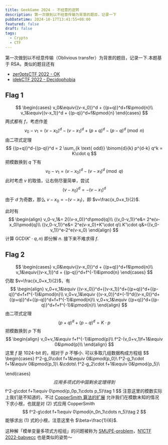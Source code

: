 ```yaml
---
title: GeekGame 2024 - 不经意的逆转
description: 第一次做到以不经意传输为背景的题目，记录一下
pubDatetime: 2024-10-17T13:41:55+08:00
featured: false
draft: false
tags:
  - Crypto
  - CTF
---
```

第一次做到以不经意传输（Oblivious transfer）为背景的题目，记录一下.本题基于 RSA，类似的题目还有

- [zer0ptsCTF 2022 - OK](https://hackmd.io/@theoldmoon0602/SJrf0HPMq)
- [idekCTF 2022 - Decidophobia](https://github.com/EggRoll-Taiyaki/My-CTF-Challenges/tree/main/idekCTF/2022/Decidophobia)

## Flag 1

$$
\begin{cases}
v_0&\equiv{(v-x_0)}^d + {(p+q)}^d+f&\pmod{n}\\
v_1&\equiv{(v-x_1)}^d + {(p-q)}^d+f&\pmod{n}
\end{cases}
$$
两式都有 $f$，考虑作差
$$
v_0-v_1 ={(v-x_0)}^d-{(v-x_1)}^d+{(p+q)}^d-{(p-q)}^d\pmod{n}
$$
由二项式定理
$$
{(p+q)}^d-{(p-q)}^d = 2 \sum_{k \text{ odd}} \binom{d}{k} p^{d-k} q^k = K\cdot q
$$
把模数换到 $q$ 下有
$$
v_0-v_1 ={(v-x_0)}^d-{(v-x_1)}^d\pmod{q}
$$
此时考虑 $v$ 的取值，让右侧尽量简单，尝试
$$
{(v-x_0)}^d =-{(v-x_1)}^d
$$
由于 $d$ 为奇数，那么 $v-x_0=-(v-x_1)$，即 $v=\frac{x_0+x_1}{2}$.

此时有
$$
\begin{align}
v_0-v_1&= 2{(v-x_0)}^d\pmod{q}\\
{(v_0-v_1)}^e&= 2^e(v-x_0)\pmod{q}\\
{(v_0-v_1)}^e&= 2^e(v-x_0)+K'\cdot q\\
K'\cdot q&={(v_0-v_1)}^e-2^e(v-x_0)
\end{align}
$$
计算 $\text{GCD}(K'\cdot q, n)$ 即分解 $n$. 接下来不难求得 $f$.

## Flag 2

$$
\begin{cases}
v_0&\equiv{(v-x_0)}^d + {(p+q)}^d+f&\pmod{n}\\
v_1&\equiv{(v-x_1)}^d + {(p-q)}^d+f^{-1}&\pmod{n}
\end{cases}
$$
 仍取 $v=\frac{x_0+x_1}{2}$，有
$$
\begin{align}
v_0+v_1&\equiv {(v-x_0)}^d+{(v-x_1)}^d+{(p+q)}^d+{(p-q)}^d+f+f^{-1}&\pmod{n}\\
v_0+v_1&\equiv {(v-x_0)}^d+(-1)^d{(v-x_0)}^d+{(p+q)}^d+{(p-q)}^d+f+f^{-1}&\pmod{n}\\
v_0+v_1&\equiv {(p+q)}^d+{(p-q)}^d+f+f^{-1}&\pmod{n}\\
\end{align}
$$
由二项式定理
$$
{(p+q)}^d+{(p-q)}^d = K\cdot p
$$
把模数换到 $p$ 下有
$$
\begin{align}
v_0+v_1&\equiv f+f^{-1}&\pmod{p}\\
f^2-(v_0+v_1)f+1&\equiv 0&\pmod{p}\\
\end{align}
$$
这里 $f$ 是 1024-bit 的，相对于 $p$ 不够小. 可以多取几组数据构成方程组
$$
\begin{cases}
f^2-g_0\cdot f+1&\equiv 0&\pmod{p_0}\\
f^2-g_1\cdot f+1&\equiv 0&\pmod{p_1}\\
&\cdots\\
f^2-g_2\cdot f+1&\equiv 0&\pmod{p_5}\\

\end{cases}
$$
应用多项式的中国剩余定理得到
$$
f^2-g\cdot f+1\equiv 0\pmod{p_0p_1\cdots p_5}\tag 1
$$
注意这里的模数实际上我们是不知道的，不过 [CopperSmith 算法的扩展](https://cryptohack.gitbook.io/cryptobook/lattices/applications/extensions-of-coppersmith-algorithm) 允许我们在模数未知的情况下求小根，也就是对 $(2)$ 式应用 CopperSmith
$$
f^2-g\cdot f+1\equiv 0\pmod{n_0n_1\cdots n_5}\tag 2
$$
能够求出 $(1)$ 式的小根，注意这里令 $\beta=\frac{1}{6}$.

这种解「模单变量多项式方程组」的问题被称为 [SMUPE-problem](https://www.cits.ruhr-uni-bochum.de/imperia/md/content/may/paper/pkc2008.pdf)，[N1CTF 2022-babyecc](https://tanglee.top/2022/11/08/N1CTF-2022-Crypto-Writeups-By-tl2cents/) 也是类似的姿势～
